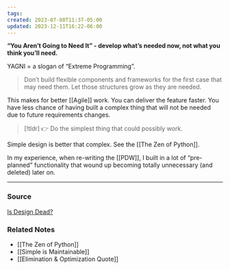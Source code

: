 ```yaml
---
tags: 
created: 2023-07-08T11:37-05:00
updated: 2023-12-11T16:22-06:00
---
```

**“You Aren’t Going to Need It” - develop what’s needed now, not what you think you’ll need.**

YAGNI = a slogan of “Extreme Programming”.

> Don’t build flexible components and frameworks for the first case that may need them. Let those structures grow as they are needed.
> 

This makes for better [[Agile]] work. You can deliver the feature faster. You have less chance of having built a complex thing that will not be needed due to future requirements changes.

> [!tldr] 👉 Do the simplest thing that could possibly work.

Simple design is better that complex. See the [[The Zen of Python]].

In my experience, when re-writing the [[PDW]], I built in a lot of “pre-planned” functionality that wound up becoming totally unnecessary (and deleted) later on. 

---

### Source

[Is Design Dead?](https://www.martinfowler.com/articles/designDead.html)

### Related Notes
- [[The Zen of Python]] 
- [[Simple is Maintainable]]
- [[Elimination & Optimization Quote]]